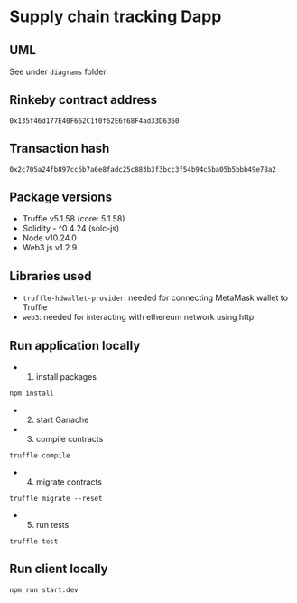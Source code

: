 # Supply chain tracking Dapp

## UML
See under `diagrams` folder.

## Rinkeby contract address
`0x135f46d177E40F662C1f0f62E6f68F4ad33D6360`

## Transaction hash
`0x2c705a24fb897cc6b7a6e8fadc25c883b3f3bcc3f54b94c5ba05b5bbb49e78a2`

## Package versions
* Truffle v5.1.58 (core: 5.1.58)
* Solidity - ^0.4.24 (solc-js)
* Node v10.24.0
* Web3.js v1.2.9

## Libraries used
* `truffle-hdwallet-provider`: needed for connecting MetaMask wallet to Truffle
* `web3`: needed for interacting with ethereum network using http

## Run application locally
* 1. install packages
```
npm install
```
* 2. start Ganache
* 3. compile contracts
```
truffle compile
```
* 4. migrate contracts
```
truffle migrate --reset
```
* 5. run tests
```
truffle test
```

## Run client locally
```
npm run start:dev
```
